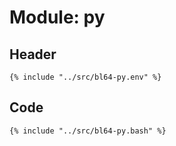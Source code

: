 # Module: py

## Header

```shell
{% include "../src/bl64-py.env" %}
```

## Code

```shell
{% include "../src/bl64-py.bash" %}
```

